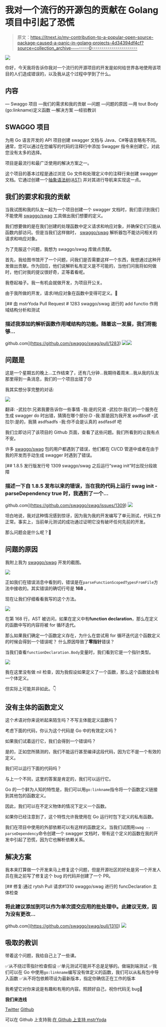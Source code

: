 # 我对一个流行的开源包的贡献在 Golang 项目中引起了恐慌

> 原文：<https://itnext.io/my-contribution-to-a-popular-open-source-package-caused-a-panic-in-golang-projects-4d34394df4cf?source=collection_archive---------0----------------------->

![](img/bfcfb9d482ad1afb2c404cb081c9b5b3.png)

你好，今天我将告诉你我对一个流行的开源项目的开发是如何给世界各地使用该项目的人们造成错误的，以及我从这个过程中学到了什么。

## 内容

— Swaggo 项目
—我们的需求和我的贡献
—问题
—问题的原因
—用 tout Body (go:linkname)定义函数
—解决方案
—经验教训

## SWAGGO 项目

为用 Go 语言开发的 API 项目创建 swagger 文档与 Java、C#等语言略有不同。通常，您可以通过在您编写的代码的注释行中添加 Swagger 指令来创建它，对此您没有太多的选择。

项目是最流行和最广泛使用的解决方案之一。

这个项目的基本过程是通过浏览 Go 文件和处理定义中的注释行来创建 swagger 文档。它通过创建一个[抽象语法树(AST)](https://en.wikipedia.org/wiki/Abstract_syntax_tree) 并对其进行导航来实现这一点。

## 我们的要求和我的贡献

当我试图和我的队友一起为一个项目创建一个 swagger 文档时，我们意识到我们不能使用 [swaggo/swag](https://github.com/swaggo/swag/) 工具做出我们想要的定义。

我们想要做的是在我们创建的处理函数中定义请求和响应对象，并确保它们只能从函数内部访问。但是当我们这样做时， [swaggo/swag](https://github.com/swaggo/swag/) 解析器包不能访问相关的请求和响应对象。

为了克服这个问题，我想为 swaggo/swag 库做点贡献。

首先，我给图书馆开了一个问题，问我们是否需要这样一个东西，我想通过这种开发做出贡献。作为回应，他们说解析私有定义是不可能的，当他们问我将如何做时，他们对我的提议很好奇，正等着看呢。

我卷起袖子。我一有机会就做开发，为项目开公关。

由于我所做的开发，请求/响应对象在函数中变得可定义。💪

[](https://github.com/swaggo/swag/pull/1283) [## 由 mstrYoda Pull Request # 1283 swaggo/swag 进行的 add functio 作用域结构分析和测试

### 描述我添加的解析函数作用域结构的功能。随着这一发展，我们将能够…

github.com](https://github.com/swaggo/swag/pull/1283) ![](img/8e7f6b5656de63fdbeee869cd93eee1d.png)![](img/1d7f0fe32b9cf8df537a8bb224dd8ef2.png)

## 问题是

这是一个星期五的晚上…工作结束了，还有几分钟…我期待着周末…我从我的队友那里得到一条消息，我们的一个项目出错了😞

我其实想分享完整的对话:

![](img/4b2f84c33c2930f5302a6f79f5656465.png)

翻译:
-武拉尔:兄弟我要告诉你一些事情
-我:是的兄弟
-武拉尔:我们的一个服务在生成 swagger do 时出错，猜猜在哪个部分:D
-我:那是因为我开发 asdfasdf
-武拉尔:是的，我猜 asdfsadfs
-我:你不会是认真的 asdfasdf 吧

我们立即访问了该项目的 Github 页面，查看了这些问题。我们所看到的让我有点不安。

许多 [swaggo/swag](https://github.com/swaggo/swag/) 包的用户都遇到了错误，他们都在 CI/CD 管道中或者在由于我的开发而手动生成 swagger 时遇到了错误。

[](https://github.com/swaggo/swag/issues/1309) [## 1.8.5 发行版发行号 1309 swaggo/swag 之后运行“swag init”时出现分段故障

### 描述一下自 1.8.5 发布以来的错误，当在我的代码上运行 swag init - parseDependency true 时，我遇到了一个…

github.com](https://github.com/swaggo/swag/issues/1309) ![](img/902217cb44c2c392d1a160e33d995140.png)

坦白地说，我对这种情况感到惊讶，因为我为我的开发编写了单元测试，代码工作正常。事实上，当前单元测试的成功通过证明它没有破坏任何先前的开发。

那么问题会是什么呢？🤔

## 问题的原因

我附上我为 [swaggo/swag](https://github.com/swaggo/swag/) 开发的截图。

![](img/3e807b8a486ed74d89c9eafa4bca3e6d.png)

正如我们在错误消息中看到的，错误是在`parseFunctionScopedTypesFromFile`方法中接收的。其实错误的确切行号是 **168** 。

现在让我们仔细看看我写的这个方法。

![](img/63d3e6b144fba404b9ff25a643c92b31.png)

在第 168 行，AST 被访问，如果在定义中有**function declaration**，那么在定义的函数中写的内容将被 for 循环迭代。

那么如果我们确定一个函数定义存在，为什么在尝试用 for 循环迭代这个函数定义的时候会得到一个错误呢？
什么原因导致了**零指针**错误？

当我们查看`functionDeclaration.Body`变量时，我们看到它是一个指针类型。

![](img/492afe37c2a990d573c98fed6f733544.png)

我在这里没有做 nil 检查，因为我假设如果定义了一个函数，那么这个函数就会有一个体定义。

但实际上可能并非如此。👇

## 没有主体的函数定义

这个术语对你来说听起来陌生吗？不写主体能定义函数吗？

考虑下面的代码，你认为这个代码是 Go 中的有效定义吗？

如果我们试着运行它，我们会得到一个错误吗？

是的，正如您所猜测的，我们不能运行甚至编译这段代码，因为它不是一个有效的定义。

我们可以运行下面的代码吗？

与上一个不同，这里的答案是肯定的，我们可以运行它。

Go 的一个鲜为人知的特性是，我们可以用`go:linkname`指令将一个函数定义链接到其他包的函数定义。

因此，我们可以在不定义物体的情况下定义一个函数。

如果你已经注意到了，这个特性允许我使用在 Go 运行时包下定义的私有函数。

我们在项目中使用的外部依赖可以有这样的函数定义。当我们试图用`swag --parseDependency`命令创建一个 swagger 文档时，带有这个定义的函数在我的开发中引起了恐慌，因为它也解析依赖关系。

## 解决方案

我本来打算做一个开发来马上修复这个问题，但是开源社区的好处是另一个开发人员在我之前写了修复这个 bug 的代码并创建了一个 PR。

[](https://github.com/swaggo/swag/pull/1310) [## 修复:通过 rytsh Pull 请求#1310 swaggo/swag 进行的 funcDeclaration 主体检查

### 将此建议添加到可以作为单次提交应用的批处理中。此建议无效，因为没有更改…

github.com](https://github.com/swaggo/swag/pull/1310) ![](img/fed11fc205b49eeb247edf814447811f.png)

## 吸取的教训

带着这个问题，我给自己上了一些课。

✅从不绕过零指针检查假设
✅单元测试可能并不总是足够的。做端到端测试
✅我们可以在 Go 中使用`go:linkname`编写没有体定义的函数，我们可以从私有包中导入函数
✅从不将包依赖项设为最新版本，指定你确信正在工作的版本

我希望它对你来说是有趣和有用的内容。照顾好自己，祝你代码无 bug🙏

**我们来连线**

[Twitter](https://twitter.com/_mstrYoda)
[Github](https://github.com/mstrYoda)

可以在 Github 上支持我:[在 Github 上支持 mstrYoda](https://github.com/sponsors/mstrYoda/)